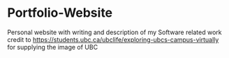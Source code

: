 # Portfolio-Website
Personal website with writing and description of my Software related work
credit to https://students.ubc.ca/ubclife/exploring-ubcs-campus-virtually for supplying the image of UBC